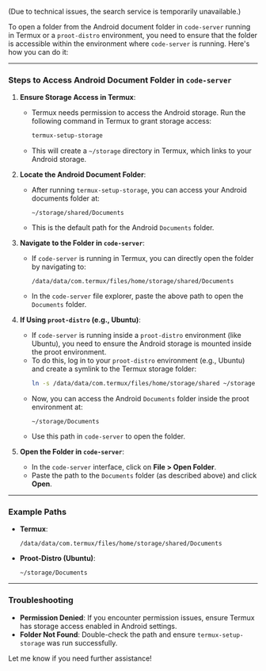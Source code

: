 (Due to technical issues, the search service is temporarily unavailable.)

To open a folder from the Android document folder in `code-server` running in Termux or a `proot-distro` environment, you need to ensure that the folder is accessible within the environment where `code-server` is running. Here's how you can do it:

---

### Steps to Access Android Document Folder in `code-server`

1. **Ensure Storage Access in Termux**:
   - Termux needs permission to access the Android storage. Run the following command in Termux to grant storage access:
     ```bash
     termux-setup-storage
     ```
   - This will create a `~/storage` directory in Termux, which links to your Android storage.

2. **Locate the Android Document Folder**:
   - After running `termux-setup-storage`, you can access your Android documents folder at:
     ```
     ~/storage/shared/Documents
     ```
   - This is the default path for the Android `Documents` folder.

3. **Navigate to the Folder in `code-server`**:
   - If `code-server` is running in Termux, you can directly open the folder by navigating to:
     ```
     /data/data/com.termux/files/home/storage/shared/Documents
     ```
   - In the `code-server` file explorer, paste the above path to open the `Documents` folder.

4. **If Using `proot-distro` (e.g., Ubuntu)**:
   - If `code-server` is running inside a `proot-distro` environment (like Ubuntu), you need to ensure the Android storage is mounted inside the proot environment.
   - To do this, log in to your `proot-distro` environment (e.g., Ubuntu) and create a symlink to the Termux storage folder:
     ```bash
     ln -s /data/data/com.termux/files/home/storage/shared ~/storage
     ```
   - Now, you can access the Android `Documents` folder inside the proot environment at:
     ```
     ~/storage/Documents
     ```
   - Use this path in `code-server` to open the folder.

5. **Open the Folder in `code-server`**:
   - In the `code-server` interface, click on **File > Open Folder**.
   - Paste the path to the `Documents` folder (as described above) and click **Open**.

---

### Example Paths
- **Termux**:
  ```
  /data/data/com.termux/files/home/storage/shared/Documents
  ```
- **Proot-Distro (Ubuntu)**:
  ```
  ~/storage/Documents
  ```

---

### Troubleshooting
- **Permission Denied**: If you encounter permission issues, ensure Termux has storage access enabled in Android settings.
- **Folder Not Found**: Double-check the path and ensure `termux-setup-storage` was run successfully.

Let me know if you need further assistance!